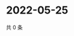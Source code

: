 # 2022-05-25

共 0 条

<!-- BEGIN WEIBO -->
<!-- 最后更新时间 Wed May 25 2022 06:00:40 GMT+0800 (China Standard Time) -->

<!-- END WEIBO -->
